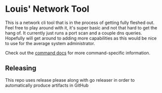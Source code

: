 # Louis' Network Tool

This is a network cli tool that is in the process of getting fully fleshed out.
Feel free to play around with it, it's super basic and not that hard to get the
hang of. It currently just runs a port scan and a couple dns queries. Hopefully
will get around to adding more capabilities as this would be nice to use for the
average system administrator.

Check out the [command docs](docs/cmds) for more command-specific information.

## Releasing

This repo uses release please along with go releaser in order to automatically
produce artifacts in GitHub
